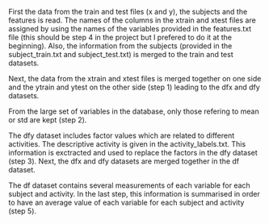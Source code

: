 First the data from the train and test files (x and y), the subjects and the features is read. 
The names of the columns in the xtrain and xtest files are assigned by using the names of the variables provided in the features.txt file (this should be step 4 in the project but I prefered to do it at the beginning). Also, the information from the subjects (provided in the subject_train.txt and subject_test.txt) is merged to the train and test datasets. 

Next, the data from the xtrain and xtest files is merged together on one side and the ytrain and ytest on the other side (step 1) leading to the dfx and dfy datasets.

From the large set of variables in the database, only those refering to mean or std are kept (step 2). 

The dfy dataset includes factor values which are related to different activities. The descriptive activity is given in the activity_labels.txt. This information is exctracted and used to replace the factors in the dfy dataset (step 3). Next, the dfx and dfy datasets are merged together in the df dataset. 

The df dataset contains several measurements of each variable for each subject and activity. In the last step, this information is summarised in order to have an average value of each variable for each subject and activity (step 5).  
